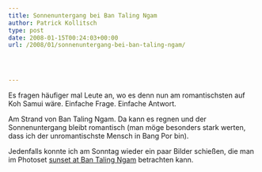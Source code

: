 ```yaml
---
title: Sonnenuntergang bei Ban Taling Ngam
author: Patrick Kollitsch
type: post
date: 2008-01-15T00:24:03+00:00
url: /2008/01/sonnenuntergang-bei-ban-taling-ngam/




---
```

Es fragen h&auml;ufiger mal Leute an, wo es denn nun am romantischsten auf Koh Samui w&auml;re. Einfache Frage. Einfache Antwort. 

Am Strand von Ban Taling Ngam. Da kann es regnen und der Sonnenuntergang bleibt romantisch (man m&ouml;ge besonders stark werten, dass ich der unromantischste Mensch in Bang Por bin).

Jedenfalls konnte ich am Sonntag wieder ein paar Bilder schie&szlig;en, die man im Photoset [sunset at Ban Taling Ngam][1] betrachten kann.

 [1]: http://flickr.com/photos/schreibblogade/sets/72157603722791337/